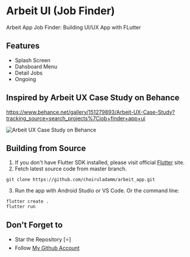 # Arbeit UI (Job Finder)

Arbeit App Job Finder: Building UI/UX App with FLutter

## Features
- Splash Screen
- Dahsboard Menu
- Detail Jobs
- Ongoing

## Inspired by Arbeit UX Case Study on Behance
https://www.behance.net/gallery/151279893/Arbeit-UX-Case-Study?tracking_source=search_projects%7Cjob+finder+app+ui

![Arbeit UX Case Study on Behance](https://user-images.githubusercontent.com/109071310/203697815-b9d41923-da04-42a2-9da3-50850066d2f4.png)

<!-- ## Screenshots
<pre>
<img src="https://user-images.githubusercontent.com/109071310/203342950-1a36c9d6-a3fa-4e04-9b78-77bada031eb7.jpg" alt="1" width="225" height="500" /> <img src="https://user-images.githubusercontent.com/109071310/203342983-aa5969ee-fe22-413b-8c5f-f4e9153ca3e4.jpg" alt="2" width="225" height="500" /> <img src="https://user-images.githubusercontent.com/109071310/203343022-07cf8de9-1d31-4804-b95d-3a7faf82ff66.jpg" alt="3" width="225" height="500" /> <img src="https://user-images.githubusercontent.com/109071310/203343075-6b8777a6-5e57-45b2-8d13-c201fa62112f.jpg" alt="4" width="225" height="500" /> <img src="https://user-images.githubusercontent.com/109071310/203343113-c491ab43-017c-41dd-b91e-410a55975e6a.jpg" alt="5" width="225" height="500" /> <img src="https://user-images.githubusercontent.com/109071310/203343134-f0d8a67b-4923-4a51-b3a6-a57e7fc373d5.jpg" alt="6" width="225" height="500" /> <img src="https://user-images.githubusercontent.com/109071310/203343154-c2f8c42c-4044-4ae1-aa54-4fa700a1a5ed.jpg" alt="7" width="225" height="500" /> <img src="https://user-images.githubusercontent.com/109071310/203343178-164500c6-4b1e-426e-99d9-14db9590fc5b.jpg" alt="8" width="225" height="500" />
</pre> -->

## Building from Source

1. If you don't have Flutter SDK installed, please visit official [Flutter](https://flutter.dev/) site.
2. Fetch latest source code from master branch.

```
git clone https://github.com/choiruladamm/arbeit_app.git
```

3. Run the app with Android Studio or VS Code. Or the command line:

```
flutter create .
flutter run
```

## Don't Forget to

- Star the Repository [⭐]
- Follow [My Github Account](https://github.com/choiruladamm/)


